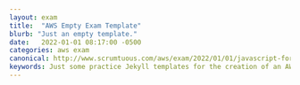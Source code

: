 ```yaml
---
layout: exam
title:  "AWS Empty Exam Template"
blurb: "Just an empty template."
date:   2022-01-01 08:17:00 -0500
categories: aws exam
canonical: http://www.scrumtuous.com/aws/exam/2022/01/01/javascript-for-aws-practitioner.html
keywords: Just some practice Jekyll templates for the creation of an AWS certification exam site.
---
```


<div id="root" data-param='{ "quid" : { "$in" : [81,82,83,84,85,86,87,88,89,90,101,111,114,119,121] } }'></div>
